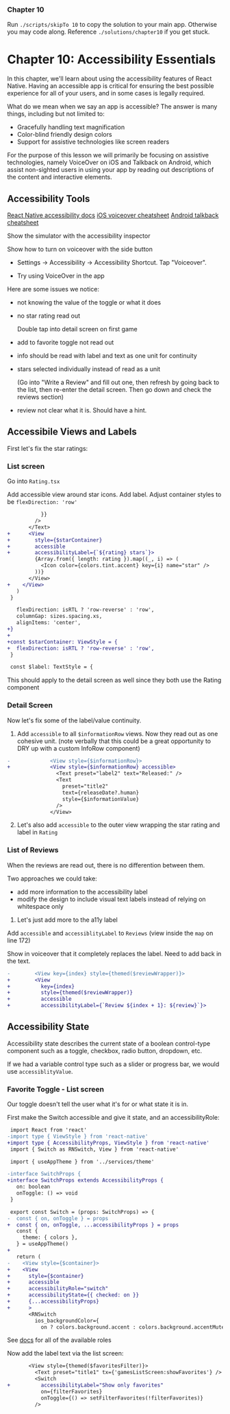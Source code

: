 ### Chapter 10

Run `./scripts/skipTo 10` to copy the solution to your main app. Otherwise you may code along. Reference `./solutions/chapter10` if you get stuck.

# Chapter 10: Accessibility Essentials

In this chapter, we'll learn about using the accessibility features of React Native. Having an accessible app is critical for ensuring the best possible experience for all of your users, and in some cases is legally required.

What do we mean when we say an app is accessible? The answer is many things, including but not limited to:

- Gracefully handling text magnification
- Color-blind friendly design colors
- Support for assistive technologies like screen readers

For the purpose of this lesson we will primarily be focusing on assistive technologies, namely VoiceOver on iOS and Talkback on Android, which assist non-sighted users in using your app by reading out descriptions of the content and interactive elements.

## Accessibility Tools

[React Native accessibility docs](https://reactnative.dev/docs/accessibility)
[iOS voiceover cheatsheet](https://support.apple.com/guide/iphone/use-voiceover-gestures-iph3e2e2281/ios)
[Android talkback cheatsheet](https://dequeuniversity.com/assets/pdf/screenreaders/talkback-guide.pdf)

Show the simulator with the accessibility inspector

Show how to turn on voiceover with the side button

- Settings -> Accessibility -> Accessibility Shortcut. Tap "Voiceover".

- Try using VoiceOver in the app

Here are some issues we notice:

- not knowing the value of the toggle or what it does
- no star rating read out

  Double tap into detail screen on first game

- add to favorite toggle not read out
- info should be read with label and text as one unit for continuity
- stars selected individually instead of read as a unit

  (Go into "Write a Review" and fill out one, then refresh by going back to the list, then re-enter the detail screen. Then go down and check the reviews section)

- review not clear what it is. Should have a hint.

## Accessibile Views and Labels

First let's fix the star ratings:

### List screen

Go into `Rating.tsx`

Add accessible view around star icons. Add label. Adjust container styles to be `flexDirection: 'row'`

```diff
           }}
         />
       </Text>
+      <View
+        style={$starContainer}
+        accessible
+        accessibilityLabel={`${rating} stars`}>
         {Array.from({ length: rating }).map((_, i) => (
           <Icon color={colors.tint.accent} key={i} name="star" />
         ))}
       </View>
+    </View>
   )
 }

   flexDirection: isRTL ? 'row-reverse' : 'row',
   columnGap: sizes.spacing.xs,
   alignItems: 'center',
+}
+
+const $starContainer: ViewStyle = {
+  flexDirection: isRTL ? 'row-reverse' : 'row',
 }

 const $label: TextStyle = {
```

This should apply to the detail screen as well since they both use the Rating component

### Detail Screen

Now let's fix some of the label/value continuity.

1. Add `accessible` to all `$informationRow` views. Now they read out as one cohesive unit. (note verbally that this could be a great opportunity to DRY up with a custom InfoRow component)

```diff
-             <View style={$informationRow}>
+             <View style={$informationRow} accessible>
                <Text preset="label2" text="Released:" />
                <Text
                  preset="title2"
                  text={releaseDate?.human}
                  style={$informationValue}
                />
              </View>

```

2. Let's also add `accessible` to the outer view wrapping the star rating and label in `Rating`

### List of Reviews

When the reviews are read out, there is no differention between them.

Two approaches we could take:

- add more information to the accessibility label
- modify the design to include visual text labels instead of relying on whitespace only

1. Let's just add more to the a11y label

Add `accessible` and `accessiblityLabel` to `Reviews` (view inside the `map` on line 172)

Show in voiceover that it completely replaces the label. Need to add back in the text.

```diff
-        <View key={index} style={themed($reviewWrapper)}>
+        <View
+          key={index}
+          style={themed($reviewWrapper)}
+          accessible
+          accessibilityLabel={`Review ${index + 1}: ${review}`}>
```

## Accessibility State

Accessibility state describes the current state of a boolean control-type component such as a toggle, checkbox, radio button, dropdown, etc.

If we had a variable control type such as a slider or progress bar, we would use `accessiblityValue`.

### Favorite Toggle - List screen

Our toggle doesn't tell the user what it's for or what state it is in.

First make the Switch accessible and give it state, and an accessibilityRole:

```diff
 import React from 'react'
-import type { ViewStyle } from 'react-native'
+import type { AccessibilityProps, ViewStyle } from 'react-native'
 import { Switch as RNSwitch, View } from 'react-native'

 import { useAppTheme } from '../services/theme'

-interface SwitchProps {
+interface SwitchProps extends AccessibilityProps {
   on: boolean
   onToggle: () => void
 }

 export const Switch = (props: SwitchProps) => {
-  const { on, onToggle } = props
+  const { on, onToggle, ...accessibilityProps } = props
   const {
     theme: { colors },
   } = useAppTheme()
+
   return (
-    <View style={$container}>
+    <View
+      style={$container}
+      accessible
+      accessibilityRole="switch"
+      accessibilityState={{ checked: on }}
+      {...accessibilityProps}
+      >
       <RNSwitch
         ios_backgroundColor={
           on ? colors.background.accent : colors.background.accentMuted
```

See [docs](https://reactnative.dev/docs/accessibility#accessibilityrole) for all of the available roles

Now add the label text via the list screen:

```diff
       <View style={themed($favoritesFilter)}>
         <Text preset="title1" tx={'gamesListScreen:showFavorites'} />
         <Switch
+          accessibilityLabel="Show only favorites"
           on={filterFavorites}
           onToggle={() => setFilterFavorites(!filterFavorites)}
         />
```
